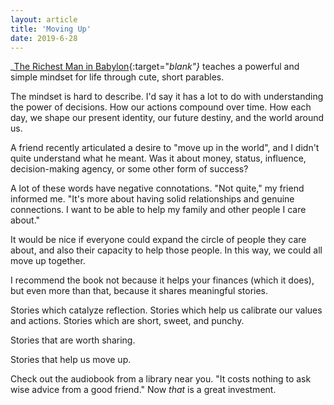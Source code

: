 ```yaml
---
layout: article
title: 'Moving Up'
date: 2019-6-28
---
```


_[The Richest Man in Babylon](https://smile.amazon.com/Richest-Man-Babylon-Original-1926/dp/1508524351/){:target="_blank"}_ teaches a powerful and simple mindset for life through cute, short parables.

The mindset is hard to describe. I'd say it has a lot to do with understanding the power of decisions. How our actions compound over time. How each day, we shape our present identity, our future destiny, and the world around us.

A friend recently articulated a desire to "move up in the world", and I didn't quite understand what he meant. Was it about money, status, influence, decision-making agency, or some other form of success?

A lot of these words have negative connotations. "Not quite," my friend informed me. "It's more about having solid relationships and genuine connections. I want to be able to help my family and other people I care about."

It would be nice if everyone could expand the circle of people they care about, and also their capacity to help those people. In this way, we could all move up together.

I recommend the book not because it helps your finances (which it does), but even more than that, because it shares meaningful stories.

Stories which catalyze reflection. Stories which help us calibrate our values and actions. Stories which are short, sweet, and punchy.

Stories that are worth sharing.

Stories that help us move up.

Check out the audiobook from a library near you. "It costs nothing to ask wise advice from a good friend." Now _that_ is a great investment.
